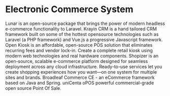 # Electronic Commerce System

Lunar is an open-source package that brings the power of modern headless e-commerce functionality to Laravel. Krayin CRM is a hand tailored CRM framework built on some of the hottest opensource technologies such as Laravel (a PHP framework) and Vue.js a progressive Javascript framework. Open Kiosk is an affordable, open-source POS solution that eliminates recurring fees and vendor lock-in. Create a complete retail kiosk using modern web technologies and real hardware components. Shopizer is an open-source, scalable e-commerce platform designed for seamless deployment across any cloud infrastructure. Ready-to-use services let you create shopping experiences how you want—on one system for multiple sites and brands. Broadleaf Commerce CE - an eCommerce framework based on Java and Spring. uniCenta oPOS powerful commercial-grade open source Point Of Sale.